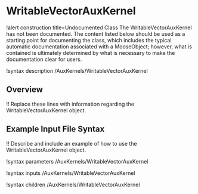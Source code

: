 # WritableVectorAuxKernel

!alert construction title=Undocumented Class
The WritableVectorAuxKernel has not been documented. The content listed below should be used as a starting point for
documenting the class, which includes the typical automatic documentation associated with a
MooseObject; however, what is contained is ultimately determined by what is necessary to make the
documentation clear for users.

!syntax description /AuxKernels/WritableVectorAuxKernel

## Overview

!! Replace these lines with information regarding the WritableVectorAuxKernel object.

## Example Input File Syntax

!! Describe and include an example of how to use the WritableVectorAuxKernel object.

!syntax parameters /AuxKernels/WritableVectorAuxKernel

!syntax inputs /AuxKernels/WritableVectorAuxKernel

!syntax children /AuxKernels/WritableVectorAuxKernel
